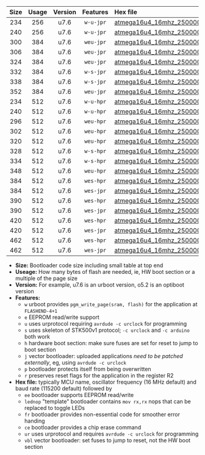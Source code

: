 |Size|Usage|Version|Features|Hex file|
|:-:|:-:|:-:|:-:|:--|
|234|256|u7.6|`w-u-jpr`|[atmega16u4_16mhz_250000bps_ur_vbl.hex](https://raw.githubusercontent.com/stefanrueger/urboot/main//atmega16u4_16mhz_250000bps_ur_vbl.hex)|
|240|256|u7.6|`w-u-jpr`|[atmega16u4_16mhz_250000bps_lednop_ur_vbl.hex](https://raw.githubusercontent.com/stefanrueger/urboot/main//atmega16u4_16mhz_250000bps_lednop_ur_vbl.hex)|
|300|384|u7.6|`weu-jpr`|[atmega16u4_16mhz_250000bps_ee_ur_vbl.hex](https://raw.githubusercontent.com/stefanrueger/urboot/main//atmega16u4_16mhz_250000bps_ee_ur_vbl.hex)|
|306|384|u7.6|`weu-jpr`|[atmega16u4_16mhz_250000bps_ee_lednop_ur_vbl.hex](https://raw.githubusercontent.com/stefanrueger/urboot/main//atmega16u4_16mhz_250000bps_ee_lednop_ur_vbl.hex)|
|324|384|u7.6|`weu-jpr`|[atmega16u4_16mhz_250000bps_ee_lednop_fr_ur_vbl.hex](https://raw.githubusercontent.com/stefanrueger/urboot/main//atmega16u4_16mhz_250000bps_ee_lednop_fr_ur_vbl.hex)|
|332|384|u7.6|`w-s-jpr`|[atmega16u4_16mhz_250000bps_vbl.hex](https://raw.githubusercontent.com/stefanrueger/urboot/main//atmega16u4_16mhz_250000bps_vbl.hex)|
|338|384|u7.6|`w-s-jpr`|[atmega16u4_16mhz_250000bps_lednop_vbl.hex](https://raw.githubusercontent.com/stefanrueger/urboot/main//atmega16u4_16mhz_250000bps_lednop_vbl.hex)|
|352|384|u7.6|`weu-jpr`|[atmega16u4_16mhz_250000bps_ee_lednop_fr_ce_ur_vbl.hex](https://raw.githubusercontent.com/stefanrueger/urboot/main//atmega16u4_16mhz_250000bps_ee_lednop_fr_ce_ur_vbl.hex)|
|234|512|u7.6|`w-u-hpr`|[atmega16u4_16mhz_250000bps_ur.hex](https://raw.githubusercontent.com/stefanrueger/urboot/main//atmega16u4_16mhz_250000bps_ur.hex)|
|240|512|u7.6|`w-u-hpr`|[atmega16u4_16mhz_250000bps_lednop_ur.hex](https://raw.githubusercontent.com/stefanrueger/urboot/main//atmega16u4_16mhz_250000bps_lednop_ur.hex)|
|296|512|u7.6|`weu-hpr`|[atmega16u4_16mhz_250000bps_ee_ur.hex](https://raw.githubusercontent.com/stefanrueger/urboot/main//atmega16u4_16mhz_250000bps_ee_ur.hex)|
|302|512|u7.6|`weu-hpr`|[atmega16u4_16mhz_250000bps_ee_lednop_ur.hex](https://raw.githubusercontent.com/stefanrueger/urboot/main//atmega16u4_16mhz_250000bps_ee_lednop_ur.hex)|
|320|512|u7.6|`weu-hpr`|[atmega16u4_16mhz_250000bps_ee_lednop_fr_ur.hex](https://raw.githubusercontent.com/stefanrueger/urboot/main//atmega16u4_16mhz_250000bps_ee_lednop_fr_ur.hex)|
|328|512|u7.6|`w-s-hpr`|[atmega16u4_16mhz_250000bps.hex](https://raw.githubusercontent.com/stefanrueger/urboot/main//atmega16u4_16mhz_250000bps.hex)|
|334|512|u7.6|`w-s-hpr`|[atmega16u4_16mhz_250000bps_lednop.hex](https://raw.githubusercontent.com/stefanrueger/urboot/main//atmega16u4_16mhz_250000bps_lednop.hex)|
|348|512|u7.6|`weu-hpr`|[atmega16u4_16mhz_250000bps_ee_lednop_fr_ce_ur.hex](https://raw.githubusercontent.com/stefanrueger/urboot/main//atmega16u4_16mhz_250000bps_ee_lednop_fr_ce_ur.hex)|
|384|512|u7.6|`wes-hpr`|[atmega16u4_16mhz_250000bps_ee.hex](https://raw.githubusercontent.com/stefanrueger/urboot/main//atmega16u4_16mhz_250000bps_ee.hex)|
|384|512|u7.6|`wes-jpr`|[atmega16u4_16mhz_250000bps_ee_vbl.hex](https://raw.githubusercontent.com/stefanrueger/urboot/main//atmega16u4_16mhz_250000bps_ee_vbl.hex)|
|390|512|u7.6|`wes-hpr`|[atmega16u4_16mhz_250000bps_ee_lednop.hex](https://raw.githubusercontent.com/stefanrueger/urboot/main//atmega16u4_16mhz_250000bps_ee_lednop.hex)|
|390|512|u7.6|`wes-jpr`|[atmega16u4_16mhz_250000bps_ee_lednop_vbl.hex](https://raw.githubusercontent.com/stefanrueger/urboot/main//atmega16u4_16mhz_250000bps_ee_lednop_vbl.hex)|
|420|512|u7.6|`wes-hpr`|[atmega16u4_16mhz_250000bps_ee_lednop_fr.hex](https://raw.githubusercontent.com/stefanrueger/urboot/main//atmega16u4_16mhz_250000bps_ee_lednop_fr.hex)|
|420|512|u7.6|`wes-jpr`|[atmega16u4_16mhz_250000bps_ee_lednop_fr_vbl.hex](https://raw.githubusercontent.com/stefanrueger/urboot/main//atmega16u4_16mhz_250000bps_ee_lednop_fr_vbl.hex)|
|462|512|u7.6|`wes-hpr`|[atmega16u4_16mhz_250000bps_ee_lednop_fr_ce.hex](https://raw.githubusercontent.com/stefanrueger/urboot/main//atmega16u4_16mhz_250000bps_ee_lednop_fr_ce.hex)|
|462|512|u7.6|`wes-jpr`|[atmega16u4_16mhz_250000bps_ee_lednop_fr_ce_vbl.hex](https://raw.githubusercontent.com/stefanrueger/urboot/main//atmega16u4_16mhz_250000bps_ee_lednop_fr_ce_vbl.hex)|

- **Size:** Bootloader code size including small table at top end
- **Useage:** How many bytes of flash are needed, ie, HW boot section or a multiple of the page size
- **Version:** For example, u7.6 is an urboot version, o5.2 is an optiboot version
- **Features:**
  + `w` urboot provides `pgm_write_page(sram, flash)` for the application at `FLASHEND-4+1`
  + `e` EEPROM read/write support
  + `u` uses urprotocol requiring `avrdude -c urclock` for programming
  + `s` uses skeleton of STK500v1 protocol; `-c urclock` and `-c arduino` both work
  + `h` hardware boot section: make sure fuses are set for reset to jump to boot section
  + `j` vector bootloader: uploaded applications *need to be patched externally*, eg, using `avrdude -c urclock`
  + `p` bootloader protects itself from being overwritten
  + `r` preserves reset flags for the application in the register R2
- **Hex file:** typically MCU name, oscillator frequency (16 MHz default) and baud rate (115200 default) followed by
  + `ee` bootloader supports EEPROM read/write
  + `lednop` "template" bootloader contains `mov rx,rx` nops that can be replaced to toggle LEDs
  + `fr` bootloader provides non-essential code for smoother error handing
  + `ce` bootloader provides a chip erase command
  + `ur` uses urprotocol and requires `avrdude -c urclock` for programming
  + `vbl` vector bootloader: set fuses to jump to reset, not the HW boot section
